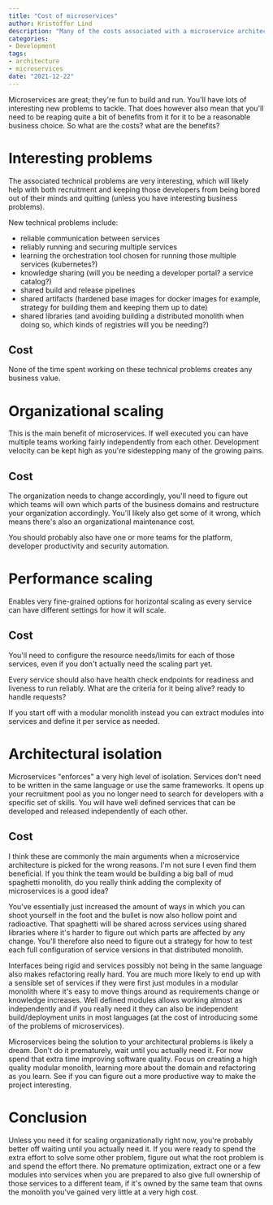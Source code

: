 ```yaml
---
title: "Cost of microservices"
author: Kristoffer Lind
description: "Many of the costs associated with a microservice architecture are often overlooked, this post tries to reason about the pros and cons of picking it."
categories:
- Development
tags:
- architecture
- microservices
date: "2021-12-22"
---
```


Microservices are great; they're fun to build and run. You'll have lots of interesting new problems to tackle. That does however also mean that you'll need to be reaping quite a bit of benefits from it for it to be a reasonable business choice. So what are the costs? what are the benefits?

# Interesting problems
The associated technical problems are very interesting, which will likely help with both recruitment and keeping those developers from being bored out of their minds and quitting (unless you have interesting business problems).

New technical problems include:
- reliable communication between services
- reliably running and securing multiple services
- learning the orchestration tool chosen for running those multiple services (kubernetes?)
- knowledge sharing (will you be needing a developer portal? a service catalog?)
- shared build and release pipelines
- shared artifacts (hardened base images for docker images for example, strategy for building them and keeping them up to date)
- shared libraries (and avoiding building a distributed monolith when doing so, which kinds of registries will you be needing?)

## Cost
None of the time spent working on these technical problems creates any business value.

# Organizational scaling
This is the main benefit of microservices. If well executed you can have multiple teams working fairly independently from each other. Development velocity can be kept high as you're sidestepping many of the growing pains.

## Cost
The organization needs to change accordingly, you'll need to figure out which teams will own which parts of the business domains and restructure your organization accordingly. You'll likely also get some of it wrong, which means there's also an organizational maintenance cost. 

You should probably also have one or more teams for the platform, developer productivity and security automation.

# Performance scaling
Enables very fine-grained options for horizontal scaling as every service can have different settings for how it will scale.

## Cost
You'll need to configure the resource needs/limits for each of those services, even if you don't actually need the scaling part yet.

Every service should also have health check endpoints for readiness and liveness to run reliably. What are the criteria for it being alive? ready to handle requests?

If you start off with a modular monolith instead you can extract modules into services and define it per service as needed.

# Architectural isolation
Microservices "enforces" a very high level of isolation. Services don't need to be written in the same language or use the same frameworks. It opens up your recruitment pool as you no longer need to search for developers with a specific set of skills. You will have well defined services that can be developed and released independently of each other.

## Cost
I think these are commonly the main arguments when a microservice architecture is picked for the wrong reasons. I'm not sure I even find them beneficial. If you think the team would be building a big ball of mud spaghetti monolith, do you really think adding the complexity of microservices is a good idea?

You've essentially just increased the amount of ways in which you can shoot yourself in the foot and the bullet is now also hollow point and radioactive. That spaghetti will be shared across services using shared libraries where it's harder to figure out which parts are affected by any change. You'll therefore also need to figure out a strategy for how to test each full configuration of service versions in that distributed monolith.

Interfaces being rigid and services possibly not being in the same language also makes refactoring really hard. You are much more likely to end up with a sensible set of services if they were first just modules in a modular monolith where it's easy to move things around as requirements change or knowledge increases. Well defined modules allows working almost as independently and if you really need it they can also be independent build/deployment units in most languages (at the cost of introducing some of the problems of microservices).

Microservices being the solution to your architectural problems is likely a dream. Don't do it prematurely, wait until you actually need it. For now spend that extra time improving software quality. Focus on creating a high quality modular monolith, learning more about the domain and refactoring as you learn. See if you can figure out a more productive way to make the project interesting.

# Conclusion
Unless you need it for scaling organizationally right now, you're probably better off waiting until you actually need it. If you were ready to spend the extra effort to solve some other problem, figure out what the root problem is and spend the effort there. No premature optimization, extract one or a few modules into services when you are prepared to also give full ownership of those services to a different team, if it's owned by the same team that owns the monolith you've gained very little at a very high cost.
